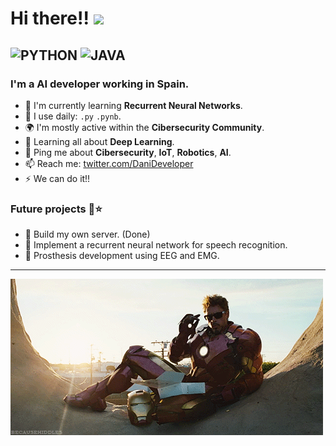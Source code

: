 
# Hi there!! <img src="https://media.giphy.com/media/hvRJCLFzcasrR4ia7z/giphy.gif" width="25px">
![PYTHON](https://img.shields.io/badge/Python-Advanced-orange)
![JAVA](https://img.shields.io/badge/Java-Intermediate-blue)
---
### I'm a AI developer working in Spain.

- 🧠 I'm currently learning **Recurrent Neural Networks**.
- 🔨 I use daily: `.py` `.pynb`.
- 🌍 I'm mostly active within the **Cibersecurity Community**.                            
- 🌱 Learning all about **Deep Learning**.
- 💬 Ping me about **Cibersecurity**, **IoT**, **Robotics**, **AI**.
- 📫 Reach me: [twitter.com/DaniDeveloper](https://twitter.com/DaniDeveloper)
- ⚡️ We can do it!!

### Future projects 🎯⭐️
- 📀 Build my own server. (Done)
- 🌌 Implement a recurrent neural network for speech recognition.
- 🦾 Prosthesis development using EEG and EMG.
---

![](donut.gif)
